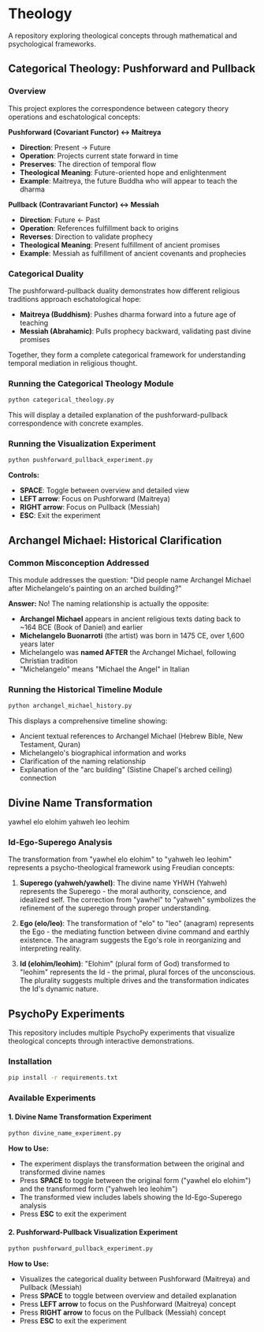 # Theology

A repository exploring theological concepts through mathematical and psychological frameworks.

## Categorical Theology: Pushforward and Pullback

### Overview

This project explores the correspondence between category theory operations and eschatological concepts:

**Pushforward (Covariant Functor) ↔ Maitreya**
- **Direction**: Present → Future
- **Operation**: Projects current state forward in time
- **Preserves**: The direction of temporal flow
- **Theological Meaning**: Future-oriented hope and enlightenment
- **Example**: Maitreya, the future Buddha who will appear to teach the dharma

**Pullback (Contravariant Functor) ↔ Messiah**
- **Direction**: Future ← Past
- **Operation**: References fulfillment back to origins
- **Reverses**: Direction to validate prophecy
- **Theological Meaning**: Present fulfillment of ancient promises
- **Example**: Messiah as fulfillment of ancient covenants and prophecies

### Categorical Duality

The pushforward-pullback duality demonstrates how different religious traditions approach eschatological hope:

- **Maitreya (Buddhism)**: Pushes dharma forward into a future age of teaching
- **Messiah (Abrahamic)**: Pulls prophecy backward, validating past divine promises

Together, they form a complete categorical framework for understanding temporal mediation in religious thought.

### Running the Categorical Theology Module

```bash
python categorical_theology.py
```

This will display a detailed explanation of the pushforward-pullback correspondence with concrete examples.

### Running the Visualization Experiment

```bash
python pushforward_pullback_experiment.py
```

**Controls:**
- **SPACE**: Toggle between overview and detailed view
- **LEFT arrow**: Focus on Pushforward (Maitreya)
- **RIGHT arrow**: Focus on Pullback (Messiah)
- **ESC**: Exit the experiment

## Archangel Michael: Historical Clarification

### Common Misconception Addressed

This module addresses the question: "Did people name Archangel Michael after Michelangelo's painting on an arched building?"

**Answer:** No! The naming relationship is actually the opposite:

- **Archangel Michael** appears in ancient religious texts dating back to ~164 BCE (Book of Daniel) and earlier
- **Michelangelo Buonarroti** (the artist) was born in 1475 CE, over 1,600 years later
- Michelangelo was **named AFTER** the Archangel Michael, following Christian tradition
- "Michelangelo" means "Michael the Angel" in Italian

### Running the Historical Timeline Module

```bash
python archangel_michael_history.py
```

This displays a comprehensive timeline showing:
- Ancient textual references to Archangel Michael (Hebrew Bible, New Testament, Quran)
- Michelangelo's biographical information and works
- Clarification of the naming relationship
- Explanation of the "arc building" (Sistine Chapel's arched ceiling) connection

## Divine Name Transformation

yawhel elo elohim 
yahweh leo leohim

### Id-Ego-Superego Analysis

The transformation from "yawhel elo elohim" to "yahweh leo leohim" represents a psycho-theological framework using Freudian concepts:

1. **Superego (yahweh/yawhel)**: The divine name YHWH (Yahweh) represents the Superego - the moral authority, conscience, and idealized self. The correction from "yawhel" to "yahweh" symbolizes the refinement of the superego through proper understanding.

2. **Ego (elo/leo)**: The transformation of "elo" to "leo" (anagram) represents the Ego - the mediating function between divine command and earthly existence. The anagram suggests the Ego's role in reorganizing and interpreting reality.

3. **Id (elohim/leohim)**: "Elohim" (plural form of God) transformed to "leohim" represents the Id - the primal, plural forces of the unconscious. The plurality suggests multiple drives and the transformation indicates the Id's dynamic nature.

## PsychoPy Experiments

This repository includes multiple PsychoPy experiments that visualize theological concepts through interactive demonstrations.

### Installation

```bash
pip install -r requirements.txt
```

### Available Experiments

#### 1. Divine Name Transformation Experiment

```bash
python divine_name_experiment.py
```

**How to Use:**
- The experiment displays the transformation between the original and transformed divine names
- Press **SPACE** to toggle between the original form ("yawhel elo elohim") and the transformed form ("yahweh leo leohim")
- The transformed view includes labels showing the Id-Ego-Superego analysis
- Press **ESC** to exit the experiment

#### 2. Pushforward-Pullback Visualization Experiment

```bash
python pushforward_pullback_experiment.py
```

**How to Use:**
- Visualizes the categorical duality between Pushforward (Maitreya) and Pullback (Messiah)
- Press **SPACE** to toggle between overview and detailed explanation
- Press **LEFT arrow** to focus on the Pushforward (Maitreya) concept
- Press **RIGHT arrow** to focus on the Pullback (Messiah) concept
- Press **ESC** to exit the experiment
